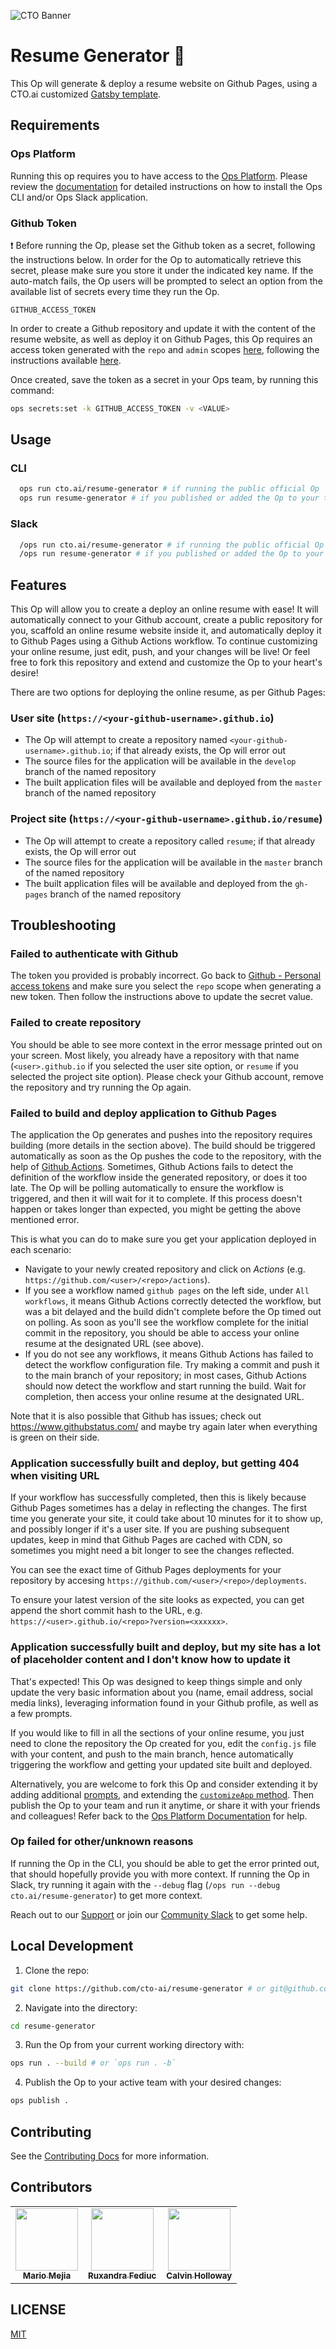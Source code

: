 ![CTO Banner](https://cto.ai/static/oss-banner.png)

# Resume Generator 🚀

This Op will generate & deploy a resume website on Github Pages, using a CTO.ai customized [Gatsby template](https://github.com/cto-ai/gatsby-resume-template).

## Requirements

### Ops Platform

Running this op requires you to have access to the [Ops Platform](https://cto.ai/platform). Please review the [documentation](https://cto.ai/docs/overview) for detailed instructions on how to install the Ops CLI and/or Ops Slack application.

### Github Token

❗️ Before running the Op, please set the Github token as a secret, following the instructions below. In order for the Op to automatically retrieve this secret, please make sure you store it under the indicated key name. If the auto-match fails, the Op users will be prompted to select an option from the available list of secrets every time they run the Op.

`GITHUB_ACCESS_TOKEN`

In order to create a Github repository and update it with the content of the resume website, as well as deploy it on Github Pages, this Op requires an access token generated with the `repo` and `admin` scopes [here](https://github.com/settings/tokens/new), following the instructions available [here](https://help.github.com/en/articles/creating-a-personal-access-token-for-the-command-line).

Once created, save the token as a secret in your Ops team, by running this command:

```sh
ops secrets:set -k GITHUB_ACCESS_TOKEN -v <VALUE>
```

## Usage

### CLI

```sh
  ops run cto.ai/resume-generator # if running the public official Op
  ops run resume-generator # if you published or added the Op to your team
```

### Slack

```sh
  /ops run cto.ai/resume-generator # if running the public official Op
  /ops run resume-generator # if you published or added the Op to your team
```

## Features

This Op will allow you to create a deploy an online resume with ease! It will automatically connect to your Github account, create a public repository for you, scaffold an online resume website inside it, and automatically deploy it to Github Pages using a Github Actions workflow. To continue customizing your online resume, just edit, push, and your changes will be live! Or feel free to fork this repository and extend and customize the Op to your heart's desire!

There are two options for deploying the online resume, as per Github Pages:

### User site (`https://<your-github-username>.github.io`)

- The Op will attempt to create a repository named `<your-github-username>.github.io`; if that already exists, the Op will error out
- The source files for the application will be available in the `develop` branch of the named repository
- The built application files will be available and deployed from the `master` branch of the named repository

### Project site (`https://<your-github-username>.github.io/resume`)

- The Op will attempt to create a repository called `resume`; if that already exists, the Op will error out
- The source files for the application will be available in the `master` branch of the named repository
- The built application files will be available and deployed from the `gh-pages` branch of the named repository

## Troubleshooting

### Failed to authenticate with Github

The token you provided is probably incorrect. Go back to [Github - Personal access tokens](https://github.com/settings/tokens) and make sure you select the `repo` scope when generating a new token. Then follow the instructions above to update the secret value.

### Failed to create repository

You should be able to see more context in the error message printed out on your screen. Most likely, you already have a repository with that name (`<user>.github.io` if you selected the user site option, or `resume` if you selected the project site option). Please check your Github account, remove the repository and try running the Op again.

### Failed to build and deploy application to Github Pages

The application the Op generates and pushes into the repository requires building (more details in the section above). The build should be triggered automatically as soon as the Op pushes the code to the repository, with the help of [Github Actions](https://github.com/features/actions). Sometimes, Github Actions fails to detect the definition of the workflow inside the generated repository, or does it too late. The Op will be polling automatically to ensure the workflow is triggered, and then it will wait for it to complete. If this process doesn't happen or takes longer than expected, you might be getting the above mentioned error.

This is what you can do to make sure you get your application deployed in each scenario:
- Navigate to your newly created repository and click on *Actions* (e.g. `https://github.com/<user>/<repo>/actions`).
- If you see a workflow named `github pages` on the left side, under `All workflows`, it means Github Actions correctly detected the workflow, but was a bit delayed and the build didn't complete before the Op timed out on polling. As soon as you'll see the workflow complete for the initial commit in the repository, you should be able to access your online resume at the designated URL (see above).
- If you do not see any workflows, it means Github Actions has failed to detect the workflow configuration file. Try making a commit and push it to the main branch of your repository; in most cases, Github Actions should now detect the workflow and start running the build. Wait for completion, then access your online resume at the designated URL.

Note that it is also possible that Github has issues; check out https://www.githubstatus.com/ and maybe try again later when everything is green on their side.

### Application successfully built and deploy, but getting 404 when visiting URL

If your workflow has successfully completed, then this is likely because Github Pages sometimes has a delay in reflecting the changes. The first time you generate your site, it could take about 10 minutes for it to show up, and possibly longer if it's a user site. If you are pushing subsequent updates, keep in mind that Github Pages are cached with CDN, so sometimes you might need a bit longer to see the changes reflected.

You can see the exact time of Github Pages deployments for your repository by accesing `https://github.com/<user>/<repo>/deployments`.

To ensure your latest version of the site looks as expected, you can get append the short commit hash to the URL, e.g. `https://<user>.github.io/<repo>?version=<xxxxxx>`.

### Application successfully built and deploy, but my site has a lot of placeholder content and I don't know how to update it

That's expected! This Op was designed to keep things simple and only update the very basic information about you (name, email address, social media links), leveraging information found in your Github profile, as well as a few prompts.

If you would like to fill in all the sections of your online resume, you just need to clone the repository the Op created for you, edit the `config.js` file with your content, and push to the main branch, hence automatically triggering the workflow and getting your updated site built and deployed.

Alternatively, you are welcome to fork this Op and consider extending it by adding additional [prompts](./src/prompts/index.ts), and extending the [`customizeApp` method](./src/utils/helpers.ts#L34). Then publish the Op to your team and run it anytime, or share it with your friends and colleagues! Refer back to the [Ops Platform Documentation](https://cto.ai/docs/overview) for help.

### Op failed for other/unknown reasons

If running the Op in the CLI, you should be able to get the error printed out, that should hopefully provide you with more context. If running the Op in Slack, try running it again with the `--debug` flag (`/ops run --debug cto.ai/resume-generator`) to get more context.

Reach out to our [Support](mailto:support@cto.ai) or join our [Community Slack](https://w.cto.ai/community) to get some help.

## Local Development

1. Clone the repo:

```sh
git clone https://github.com/cto-ai/resume-generator # or git@github.com:cto-ai/resume-generator.git
```

2. Navigate into the directory:

```sh
cd resume-generator
```

3. Run the Op from your current working directory with:

```sh
ops run . --build # or `ops run . -b`
```

4. Publish the Op to your active team with your desired changes:

```sh
ops publish .
```

## Contributing

See the [Contributing Docs](CONTRIBUTING.md) for more information.

## Contributors

<table>
  <tr>
    <td align="center"><a href="https://github.com/jmariomejiap"><img src="https://avatars3.githubusercontent.com/u/22829270?s=400&u=8b174cca1b78aaeea49f8db44fe7050d9d7e4227&v=4" width="100px;" alt=""/><br /><sub><b>Mario Mejia</b></sub></a><br/></td>
    <td align="center"><a href="https://github.com/ruxandrafed"><img src="https://avatars2.githubusercontent.com/u/11021586?s=100" width="100px;" alt=""/><br /><sub><b>Ruxandra Fediuc</b></sub></a><br/></td>
    <td align="center"><a href="https://github.com/CalHoll"><img src="https://avatars3.githubusercontent.com/u/21090765?s=400&v=4" width="100px;" alt=""/><br /><sub><b>Calvin Holloway</b></sub></a><br/></td>
  </tr>
</table>

## LICENSE

[MIT](LICENSE.txt)
